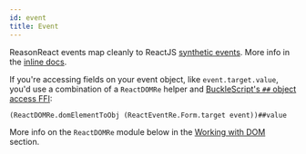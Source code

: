 ```yaml
---
id: event
title: Event
---
```


ReasonReact events map cleanly to ReactJS [synthetic events](https://facebook.github.io/react/docs/events.html). More info in the [inline docs](https://github.com/reasonml/reason-react/blob/380358e5894d4223e7dd9c1fb2df72f0756231bc/src/reactEventRe.rei#L1).

If you're accessing fields on your event object, like `event.target.value`, you'd use a combination of a `ReactDOMRe` helper and [BuckleScript's `##` object access FFI](http://bucklescript.github.io/bucklescript/Manual.html#_binding_to_js_objects):

```reason
(ReactDOMRe.domElementToObj (ReactEventRe.Form.target event))##value
```

More info on the `ReactDOMRe` module below in the [Working with DOM](dom.md) section.
